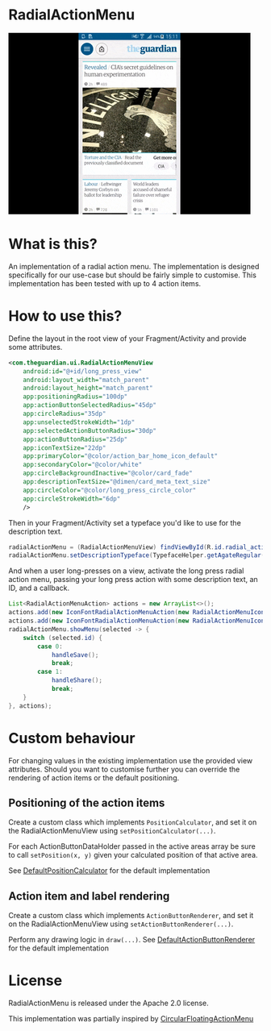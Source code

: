 RadialActionMenu
=======

![](website/static/anim.gif)

# What is this?
An implementation of a radial action menu. The implementation is designed specifically for our use-case but should be fairly simple to customise.
This implementation has been tested with up to 4 action items.

# How to use this?
Define the layout in the root view of your Fragment/Activity and provide some attributes.
```xml
<com.theguardian.ui.RadialActionMenuView
    android:id="@+id/long_press_view"
    android:layout_width="match_parent"
    android:layout_height="match_parent"
    app:positioningRadius="100dp"
    app:actionButtonSelectedRadius="45dp"
    app:circleRadius="35dp"
    app:unselectedStrokeWidth="1dp"
    app:selectedActionButtonRadius="30dp"
    app:actionButtonRadius="25dp"
    app:iconTextSize="22dp"
    app:primaryColor="@color/action_bar_home_icon_default"
    app:secondaryColor="@color/white"
    app:circleBackgroundInactive="@color/card_fade"
    app:descriptionTextSize="@dimen/card_meta_text_size"
    app:circleColor="@color/long_press_circle_color"
    app:circleStrokeWidth="6dp"
    />
```

Then in your Fragment/Activity set a typeface you'd like to use for the description text.

```java
radialActionMenu = (RadialActionMenuView) findViewById(R.id.radial_action_menu);
radialActionMenu.setDescriptionTypeface(TypefaceHelper.getAgateRegular());
```

And when a user long-presses on a view, activate the long press radial action menu, passing your long press action with some description text, an ID, and a callback.

```java
List<RadialActionMenuAction> actions = new ArrayList<>();
actions.add(new IconFontRadialActionMenuAction(new RadialActionMenuIcon(R.integer.save_page_icon, tf), getString(R.string.long_press_save), 0));
actions.add(new IconFontRadialActionMenuAction(new RadialActionMenuIcon(R.integer.share_icon, tf), getString(R.string.long_press_share), 1));
radialActionMenu.showMenu(selected -> {
    switch (selected.id) {
        case 0:
            handleSave();
            break;
        case 1:
            handleShare();
            break;
    }
}, actions);
```

# Custom behaviour
For changing values in the existing implementation use the provided view attributes. Should you want to customise further you can override the rendering of action items or the default positioning.

## Positioning of the action items
 Create a custom class which implements ```PositionCalculator```, and set it on the RadialActionMenuView using ```setPositionCalculator(...)```.

 For each ActionButtonDataHolder passed in the active areas array be sure to call ```setPosition(x, y)``` given your calculated position of that active area.

 See [DefaultPositionCalculator](https://github.com/guardian/RadialActionMenu/blob/master/library/src/main/java/com/theguardian/ui/DefaultPositionCalculator.java) for the default implementation

## Action item and label rendering
 Create a custom class which implements ```ActionButtonRenderer```, and set it on the RadialActionMenuView using ```setActionButtonRenderer(...)```.

 Perform any drawing logic in ```draw(...)```. See [DefaultActionButtonRenderer](https://github.com/guardian/RadialActionMenu/blob/master/library/src/main/java/com/theguardian/ui/DefaultActionButtonRenderer.java) for the default implementation

# License
RadialActionMenu is released under the Apache 2.0 license.

This implementation was partially inspired by [CircularFloatingActionMenu](https://github.com/oguzbilgener/CircularFloatingActionMenu)
